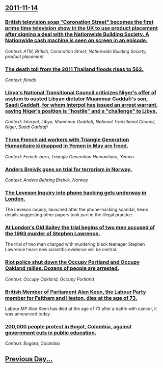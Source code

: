 ## [2011-11-14](/news/2011/11/14/index.md)

### [British television soap "Coronation Street" becomes the first prime time television show in the UK to use product placement after signing a deal with the Nationwide Building Society. A Nationwide cash machine is seen on screen in an episode. ](/news/2011/11/14/british-television-soap-coronation-street-becomes-the-first-prime-time-television-show-in-the-uk-to-use-product-placement-after-signing-a.md)
_Context: ATM, British, Coronation Street, Nationwide Building Society, product placement_

### [The death toll from the 2011 Thailand floods rises to 562. ](/news/2011/11/14/the-death-toll-from-the-2011-thailand-floods-rises-to-562.md)
_Context: floods_

### [Libya's National Transitional Council criticizes Niger's offer of asylum to ousted Libyan dictator Muammar Gaddafi's son, Saadi Gaddafi, for whom Interpol has issued an arrest warrant, saying Niger's position is "hostile" and a "challenge" to Libya. ](/news/2011/11/14/libya-s-national-transitional-council-criticizes-niger-s-offer-of-asylum-to-ousted-libyan-dictator-muammar-gaddafi-s-son-saadi-gaddafi-for.md)
_Context: Interpol, Libya, Muammar Gaddafi, National Transitional Council, Niger, Saadi Gaddafi_

### [Three French aid workers with Triangle Generation Humanitaire kidnapped in Yemen in May are freed. ](/news/2011/11/14/three-french-aid-workers-with-triangle-generation-humanitaire-kidnapped-in-yemen-in-may-are-freed.md)
_Context: French-born, Triangle Generation Humanitaire, Yemen_

### [Anders Breivik goes on trial for terrorism in Norway. ](/news/2011/11/14/anders-breivik-goes-on-trial-for-terrorism-in-norway.md)
_Context: Anders Behring Breivik, Norway_

### [The Leveson Inquiry into phone hacking gets underway in London. ](/news/2011/11/14/the-leveson-inquiry-into-phone-hacking-gets-underway-in-london.md)
The Leveson inquiry, launched after the phone-hacking scandal, hears details suggesting other papers took part in the illegal practice.

### [At London's Old Bailey the trial begins of two men accused of the 1993 murder of Stephen Lawrence. ](/news/2011/11/14/at-london-s-old-bailey-the-trial-begins-of-two-men-accused-of-the-1993-murder-of-stephen-lawrence.md)
The trial of two men charged with murdering black teenager Stephen Lawrence hears new scientific evidence will be central.

### [Riot police shut down the Occupy Portland and Occupy Oakland rallies. Dozens of people are arrested. ](/news/2011/11/14/riot-police-shut-down-the-occupy-portland-and-occupy-oakland-rallies-dozens-of-people-are-arrested.md)
_Context: Occupy Oakland, Occupy Portland_

### [British Member of Parliament Alan Keen, the Labour Party member for Feltham and Heston, dies at the age of 73. ](/news/2011/11/14/british-member-of-parliament-alan-keen-the-labour-party-member-for-feltham-and-heston-dies-at-the-age-of-73.md)
Labour MP Alan Keen has died at the age of 73 after a battle with cancer, it was announced today.

### [200,000 people protest in Bogot, Colombia, against government cuts in public education. ](/news/2011/11/14/200-000-people-protest-in-bogota-colombia-against-government-cuts-in-public-education.md)
_Context: Bogota, Colombia_

## [Previous Day...](/news/2011/11/13/index.md)

